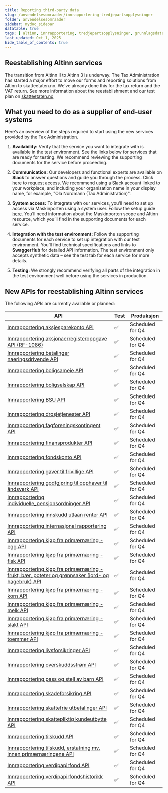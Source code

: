 ```yaml
---
title: Reporting third-party data
slug: /anvendelsesomraader/innrapportering-tredjepartsopplysninger
folder: anvendelsesomraader
sidebar: mydoc_sidebar
datatable: true
tags: [ altinn, innrapportering, tredjepartsopplysninger, grunnlagsdata ]
last_updated: Oct 1, 2025
hide_table_of_contents: true
---
```


## Reestablishing Altinn services

The transition from Altinn II to Altinn 3 is underway. The Tax Administration has started a major effort to move our forms and reporting solutions from Altinn to skatteetaten.no. We’ve already done this for the tax return and the VAT return.
See more information about the reestablishment and our test plan on [skatteetaten.no](https://www.skatteetaten.no/bedrift-og-organisasjon/reetableringaltinn/)

## What you need to do as a supplier of end-user systems

Here’s an overview of the steps required to start using the new services provided by the Tax Administration.

1. **Availability:** Verify that the service you want to integrate with is available in the test environment. See the links below for services that are ready for testing. We recommend reviewing the supporting documents for the service before proceeding.

2. **Communication:** Our developers and functional experts are available on **Slack** to answer questions and guide you through the process. Click [here](https://join.slack.com/t/skatteetaten/shared_invite/zt-2yvnsfetg-yuDEBJkcuj5n8KSyZi9yBg) to request access. We recommend using a Slack account linked to your workplace, and including your organisation name in your display name, for example, "Ola Nordmann (Tax Administration)".

3. **System access:** To integrate with our services, you’ll need to set up access via Maskinporten using a system user. Follow the setup guide [here](../../../../../docs/om/systembruker.md). You’ll need information about the Maskinporten scope and Altinn resource, which you’ll find in the supporting documents for each service.

4. **Integration with the test environment:** Follow the supporting documents for each service to set up integration with our test environment. You’ll find technical specifications and links to **SwaggerHub** for detailed API information. The test environment only accepts synthetic data – see the test tab for each service for more details.

5. **Testing:** We strongly recommend verifying all parts of the integration in the test environment well before  using the services in production.

## New APIs for reestablishing Altinn services

The following APIs are currently available or planned:

| API                                                                                                                                                      | Test               | Produksjon       |
|----------------------------------------------------------------------------------------------------------------------------------------------------------|--------------------|------------------|
| [Innrapportering aksjesparekonto API](../../../../../docs/api/innrapportering-aksjesparekonto.md)                                                        | :white_check_mark: | Scheduled for Q4 |
| [Innrapportering aksjonaerregisteroppgave API (RF-1086)](../../../../../docs/api/innrapportering-aksjonaerregisteroppgave.md)                            | :white_check_mark: | Scheduled for Q4 |
| [Innrapportering betalinger naeringsdrivende API](../../../../../docs/api/innrapportering-betalingernaeringsdrivende.md)                                 | :white_check_mark: | Scheduled for Q4 |
| [Innrapportering boligsameie API](../../../../../docs/api/innrapportering-boligsameie.md)                                                                | :white_check_mark: | Scheduled for Q4 |
| [Innrapportering boligselskap API](../../../../../docs/api/innrapportering-boligselskap.md)                                                              | :white_check_mark: | Scheduled for Q4 |
| [Innrapportering BSU API](../../../../../docs/api/innrapportering-bsu.md)                                                                                | :white_check_mark: | Scheduled for Q4 |
| [Innrapportering drosjetjenester API](../../../../../docs/api/innrapportering-drosjetjenester.md)                                                        | :white_check_mark: | Scheduled for Q4 |
| [Innrapportering fagforeningskontingent API](../../../../../docs/api/innrapportering-fagforeningskontingent.md)                                          | :white_check_mark: | Scheduled for Q4 |
| [Innrapportering finansprodukter API](../../../../../docs/api/innrapportering-finansprodukter.md)                                                        | :white_check_mark: | Scheduled for Q4 |
| [Innrapportering fondskonto API](../../../../../docs/api/innrapportering-fondskonto.md)                                                                  | :white_check_mark: | Scheduled for Q4 |
| [Innrapportering gaver til frivillige API](../../../../../docs/api/innrapportering-gavertilfrivillige.md)                                                | :white_check_mark: | Scheduled for Q4 |
| [Innrapportering godtgjøring til opphaver til åndsverk API](../../../../../docs/api/innrapportering-aandsverk.md)                                        | :white_check_mark: | Scheduled for Q4 |
| [Innrapportering individuelle_pensjonsordninger API](../../../../../docs/api/innrapportering-individuellepensjonsordninger.md)                           | :white_check_mark: | Scheduled for Q4 |
| [Innrapportering innskudd utlaan renter API](../../../../../docs/api/innrapportering-innskuddutlaanrenter.md)                                            | :white_check_mark: | Scheduled for Q4 |
| [Innrapportering internasjonal rapportering API](../../../../../docs/api/innrapportering-internasjonalrapportering.md)                                   | :white_check_mark: | Scheduled for Q4 |
| [Innrapportering kjøp fra primærnæring - egg API](../../../../../docs/api/innrapportering-egg.md)                                                        | :white_check_mark: | Scheduled for Q4 |
| [Innrapportering kjøp fra primærnæring - fisk API](../../../../../docs/api/innrapportering-fisk.md)                                                      | :white_check_mark: | Scheduled for Q4 |
| [Innrapportering kjøp fra primærnæring - frukt, bær, poteter og grønnsaker (jord- og hagebruk) API](../../../../../docs/api/innrapportering-jordbruk.md) | :white_check_mark: | Scheduled for Q4 |
| [Innrapportering kjøp fra primærnæring - korn API](../../../../../docs/api/innrapportering-korn.md)                                                      | :white_check_mark: | Scheduled for Q4 |
| [Innrapportering kjøp fra primærnæring - melk API](../../../../../docs/api/innrapportering-melk.md)                                                      | :white_check_mark: | Scheduled for Q4 |
| [Innrapportering kjøp fra primærnæring - slakt API](../../../../../docs/api/innrapportering-slakt.md)                                                    | :white_check_mark: | Scheduled for Q4 |
| [Innrapportering kjøp fra primærnæring - toemmer API](../../../../../docs/api/innrapportering-toemmer.md)                                                | :white_check_mark: | Scheduled for Q4 |
| [Innrapportering livsforsikringer API](../../../../../docs/api/innrapportering-livsforsikring.md)                                                        | :white_check_mark: | Scheduled for Q4 |
| [Innrapportering overskuddsstrøm API](../../../../../docs/api/innrapportering-overskuddsstroem.md)                                                       | :white_check_mark: | Scheduled for Q4 |
| [Innrapportering pass og stell av barn API](../../../../../docs/api/innrapportering-passogstell.md)                                                      | :white_check_mark: | Scheduled for Q4 |
| [Innrapportering skadeforsikring API](../../../../../docs/api/innrapportering-skadeforsikring.md)                                                        | :white_check_mark: | Scheduled for Q4 |
| [Innrapportering skattefrie utbetalinger API](../../../../../docs/api/innrapportering-skattefrieutbetalinger.md)                                         | :white_check_mark: | Scheduled for Q4 |
| [Innrapportering skattepliktig kundeutbytte API](../../../../../docs/api/innrapportering-skattepliktigkundeutbytte.md)                                   | :white_check_mark: | Scheduled for Q4 |
| [Innrapportering tilskudd API](../../../../../docs/api/innrapportering-tilskudd.md)                                                                      | :white_check_mark: | Scheduled for Q4 |
| [Innrapportering tilskudd, erstatning mv. innen primærnæringene API](../../../../../docs/api/innrapportering-tilskudd-prim.md)                           | :white_check_mark: | Scheduled for Q4 |
| [Innrapportering verdipapirfond API](../../../../../docs/api/innrapportering-verdipapirfond.md)                                                          | :white_check_mark: | Scheduled for Q4 |
| [Innrapportering verdipapirfondshistorikk API](../../../../../docs/api/innrapportering-verdipapirfondshistorikk.md)                                      | :white_check_mark: | Scheduled for Q4 |


